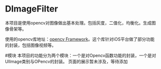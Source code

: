 # DImageFilter
 本项目是使用opencv对图像做出基本处理。包括灰度，二值化，均衡化。生成图像骨架等。
 
 使用的opencv库地址：[opencv Framework](https://sourceforge.net/projects/opencvlibrary/files/opencv-ios/)。这个库针对iOS平台做了部分功能的封装，包括图像视频等。
 
#模块
本项目的功能分为两个模块：一个是对Opencv函数功能的封装，一个是对UIImage类别与OPencv的封装。
页面的展示暂未涉及，等待添加
